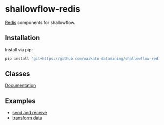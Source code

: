 # shallowflow-redis
[Redis](https://github.com/andymccurdy/redis-py) components for shallowflow.

## Installation

Install via pip:

```bash
pip install "git+https://github.com/waikato-datamining/shallowflow-redis.git"
```

## Classes

[Documentation](https://github.com/waikato-datamining/shallowflow-doc/tree/main/classdoc/redis/README.md)

  
## Examples

  * [send and receive](examples/redis_send_and_receive.py)
  * [transform data](examples/redis_transform_data.py)

